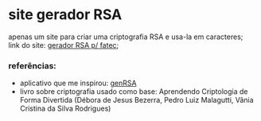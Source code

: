 # site gerador RSA
apenas um site para criar uma criptografia RSA e usa-la em caracteres;<br>link do site: [gerador RSA p/ fatec](https://sitersa-versao-para-fatec.netlify.app/);

### referências:
- aplicativo que me inspirou: [genRSA](http://www.criptored.upm.es/software/sw_m001d.htm)
- livro sobre criptografia usado como base: Aprendendo Criptologia de Forma Divertida (Débora de Jesus Bezerra, Pedro Luiz Malagutti, Vânia Cristina da Silva Rodrigues)
